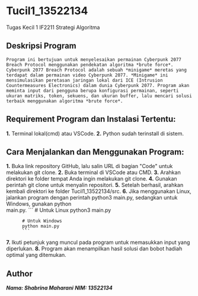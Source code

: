 # **Tucil1_13522134**
Tugas Kecil 1 IF2211 Strategi Algoritma

## **Deskripsi Program**
    Program ini bertujuan untuk menyelesaikan permainan Cyberpunk 2077 Breach Protocol menggunakan pendekatan algoritma *brute force*. Cyberpunk 2077 Breach Protocol adalah sebuah *minigame* meretas yang terdapat dalam permainan video Cyberpunk 2077. *Minigame* ini mensimulasikan peretasan jaringan lokal dari ICE (Intrusion Countermeasures Electronics) dalam dunia Cyberpunk 2077. Program akan meminta input dari pengguna berupa konfigurasi permainan, seperti ukuran matriks, token, sekuens, dan ukuran buffer, lalu mencari solusi terbaik menggunakan algoritma *brute force*.

## Requirement Program dan Instalasi Tertentu:
   **1.** Terminal lokal(cmd) atau VSCode.
   **2.** Python sudah terinstall di sistem.

## Cara Menjalankan dan Menggunakan Program:
  **1.** Buka link repository GitHub, lalu salin URL di bagian "Code" untuk melakukan git clone.
  **2.** Buka terminal di VSCode atau CMD.
  **3.** Arahkan direktori ke folder tempat Anda ingin melakukan git clone.
  **4.** Gunakan perintah git clone <URL> untuk menyalin repositori.
  **5.** Setelah berhasil, arahkan kembali direktori ke folder Tucil1_13522134/src.
  **6.** Jika menggunakan Linux, jalankan program dengan perintah python3 main.py, sedangkan untuk Windows, gunakan python   
         main.py.
         ```
          # Untuk Linux
          python3 main.py
          
          # Untuk Windows
          python main.py
          ```
  **7.** Ikuti petunjuk yang muncul pada program untuk memasukkan input yang diperlukan.
  **8.** Program akan menampilkan hasil solusi dan bobot hadiah optimal yang ditemukan.

## Author
_**Nama: Shabrina Maharani**
**NIM: 13522134**_
